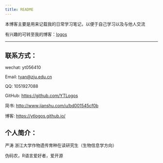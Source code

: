 ```yaml
---
title: README
---
```


本博客主要是用来记载我的日常学习笔记，以便于自己学习以及与他人交流

有兴趣的可转至我的博客：[logos](https://ytlogos.github.io/)

---
联系方式：
---

wechat: yt056410

Email: tyan@zju.edu.cn

QQ: 1051927088

GitHub: https://github.com/YTLogos

简书: http://www.jianshu.com/u/bd001545cf0b

博客: https://ytlogos.github.io/

个人简介：
---
严涛
浙江大学作物遗传育种在读研究生（生物信息学方向）

伪码农，R语言爱好者，爱开源